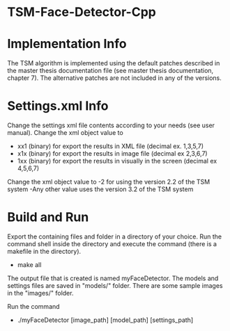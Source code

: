 # TSM-Face-Detector-Cpp

# Implementation Info
The TSM algorithm is implemented using the default patches described in the master thesis documentation file (see master thesis documentation, chapter 7).
The alternative patches are not included in any of the versions.

# Settings.xml Info
Change the settings xml file contents according to your needs (see user manual).
Change the <outputType> xml object value to
- xx1 (binary) for export the results in XML file (decimal ex. 1,3,5,7)
- x1x (binary) for export the results in image file (decimal ex 2,3,6,7)
- 1xx (binary) for export the results in visually in the screen (decimal ex 4,5,6,7)

Change the <version> xml object value to
-2 for using the version 2.2 of the TSM system
-Any other value uses the version 3.2 of the TSM system

# Build and Run
Export the containing files and folder in a directory of your choice.
Run the command shell inside the directory and execute the command (there is a makefile in the directory).
- make all

The output file that is created is named myFaceDetector.
The models and settings files are saved in "models/" folder.
There are some sample images in the "images/" folder.

Run the command
- ./myFaceDetector [image_path] [model_path] [settings_path]

